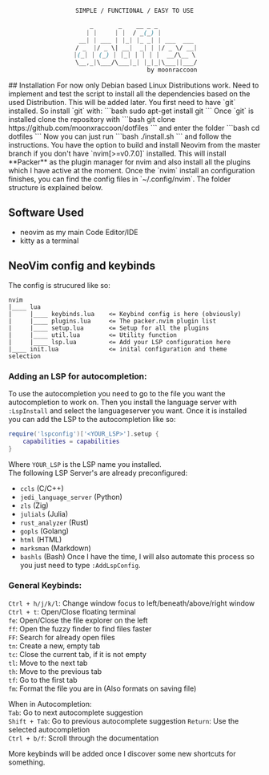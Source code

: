 <div align="center">

```ocaml
SIMPLE / FUNCTIONAL / EASY TO USE
```

```css
     _       _    __ _ _           
    | |     | |  / _(_) |          
  __| | ___ | |_| |_ _| | ___  ___ 
 / _  |/ _ \| __|  _| | |/ _ \/ __|
 |(_| | (_) | |_| | | | |  __/\__ \ 
 \__,_|\___/\___|_| |_|_|\___||___/
                     by moonraccoon

```
</div>
## Installation
For now only Debian based Linux Distributions work. Need to implement and test the script to install all the dependencies based on the used Distribution.
This will be added later.  
You first need to have `git` installed. So install `git` with:  
```bash
sudo apt-get install git
```
Once `git` is installed clone the repository with  
```bash
git clone https://github.com/moonxraccoon/dotfiles
```
and enter the folder  ```bash
cd dotfiles
```
Now you can just run  
```bash
./install.sh
```
and follow the instructions. You have the option to build and install Neovim from the master branch if you don't have `nvim[>=v0.7.0]` installed.  
This will install **Packer** as the plugin manager for nvim and also install all the plugins which I have active at the moment.  
Once the `nvim` install an configuration finishes, you can find the config files in `~/.config/nvim`. The folder structure is 
explained below.

## Software Used
- neovim as my main Code Editor/IDE
- kitty as a terminal

## NeoVim config and keybinds
The config is strucured like so:
```
nvim
|____ lua
|     |____ keybinds.lua    <= Keybind config is here (obviously)
|     |____ plugins.lua     <= The packer.nvim plugin list
|     |____ setup.lua       <= Setup for all the plugins
|     |____ util.lua        <= Utility function
|     |____ lsp.lua         <= Add your LSP configuration here
|____ init.lua              <= inital configuration and theme selection
```
### Adding an LSP for autocompletion:
To use the autocompletion you need to go to the file you want the autocompletion to 
work on. Then you install the language server with `:LspInstall` and select the 
languageserver you want. Once it is installed you can add the LSP to the autocompletion like so:
```lua
require('lspconfig')['<YOUR_LSP>'].setup {
    capabilities = capabilities
}
```
Where `YOUR_LSP` is the LSP name you installed.  
The following LSP Server's are already preconfigured:  
- `ccls` (C/C++)
- `jedi_language_server` (Python)
- `zls` (Zig)
- `julials` (Julia)
- `rust_analyzer` (Rust)
- `gopls` (Golang)
- `html` (HTML)
- `marksman` (Markdown)
- `bashls` (Bash) 
Once I have the time, I will also automate this process so you just need to type `:AddLspConfig`.

### General Keybinds:
`Ctrl + h/j/k/l`: Change window focus to left/beneath/above/right window  
`Ctrl + t`: Open/Close floating terminal  
`fe`: Open/Close the file explorer on the left  
`ff`: Open the fuzzy finder to find files faster  
`FF`: Search for already open files  
`tn`: Create a new, empty tab  
`tc`: Close the current tab, if it is not empty  
`tl`: Move to the next tab  
`th`: Move to the previous tab  
`tf`: Go to the first tab  
`fm`: Format the file you are in (Also formats on saving file)

When in Autocompletion:  
`Tab`: Go to next autocomplete suggestion  
`Shift + Tab`: Go to previous autocomplete suggestion
`Return`: Use the selected autocompletion  
`Ctrl + b/f`: Scroll through the documentation  

More keybinds will be added once I discover some new shortcuts for something.  
